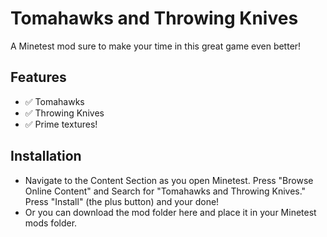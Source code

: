# Tomahawks and Throwing Knives

A Minetest mod sure to make your time in this great game even better!

## Features

- ✅ Tomahawks 
- ✅ Throwing Knives
- ✅ Prime textures!

## Installation

- Navigate to the Content Section as you open Minetest. Press "Browse Online Content" and Search for "Tomahawks and Throwing Knives." Press "Install" (the plus button) and your done!
- Or you can download the mod folder here and place it in your Minetest mods folder.